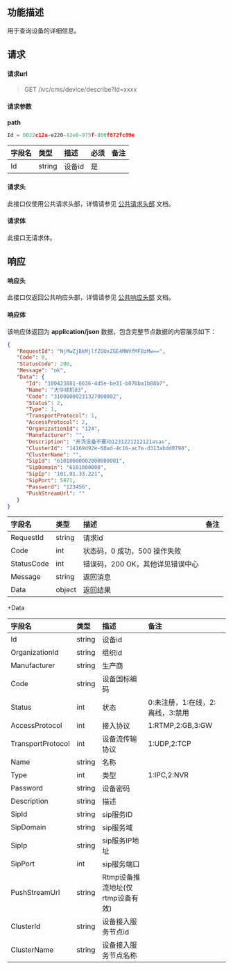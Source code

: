 ## 功能描述

用于查询设备的详细信息。

## 请求

#### 请求url

> GET /ivc/cms/device/describe?Id=xxxx

#### 请求参数

**path**

```js
Id = 0022c12a-e220-42e0-975f-800f872fc89e
```

| 字段名 | 类型   | 描述   | 必须 | 备注 |
| :----- | :----- | :----- | :--- | :--- |
| Id     | string | 设备id | 是   |      |


#### 请求头

此接口仅使用公共请求头部，详情请参见 [公共请求头部](https://cloud.tencent.com/document/product/1344/50451) 文档。

#### 请求体

此接口无请求体。

## 响应

#### 响应头

此接口仅返回公共响应头部，详情请参见 [公共响应头部](https://cloud.tencent.com/document/product/1344/50452) 文档。

#### 响应体

该响应体返回为 **application/json** 数据，包含完整节点数据的内容展示如下：

```json
{
   "RequestId": "NjMwZjBkMjlfZGUxZGE4MWVfMF8zMw==",
   "Code": 0,
   "StatusCode": 200,
   "Message": "ok",
   "Data": {
      "Id": "100423881-6636-4d5e-be31-b076ba1b88b7",
      "Name": "大华球机03",
      "Code": "31000000231327000002",
      "Status": 2,
      "Type": 1,
      "TransportProtocol": 1,
      "AccessProtocol": 2,
      "OrganizationId": "124",
      "Manufacturer": "",
      "Description": "开流设备不要动1231221212121asas",
      "ClusterId": "14169d92e-60ad-4c16-ac7e-d313abdd0790",
      "ClusterName": "",
      "SipId": "61010000002000000001",
      "SipDomain": "6101000000",
      "SipIp": "101.91.33.221",
      "SipPort": 5871,
      "Password": "123456",
      "PushStreamUrl": ""
   }
}
```

| 字段名     | 类型   | 描述                             | 备注 |
| :--------- | :----- | :------------------------------- | :--- |
| RequestId  | string | 请求id                           |      |
| Code       | int    | 状态码，0 成功，500 操作失败     |      |
| StatusCode | int    | 错误码，200 OK，其他详见错误中心 |      |
| Message    | string | 返回消息                         |      |
| Data       | object | 返回结果                         |      |

+Data

| 字段名            | 类型   | 描述                             | 备注                             |
| :---------------- | :----- | :------------------------------- | :------------------------------- |
| Id                | string | 设备id                           |                                  |
| OrganizationId    | string | 组织id                           |                                  |
| Manufacturer      | string | 生产商                           |                                  |
| Code              | string | 设备国标编码                     |                                  |
| Status            | int    | 状态                             | 0:未注册，1:在线，2:离线，3:禁用 |
| AccessProtocol    | int    | 接入协议                         | 1:RTMP,2:GB,3:GW                 |
| TransportProtocol | int    | 设备流传输协议                   | 1:UDP,2:TCP                      |
| Name              | string | 名称                             |                                  |
| Type              | int    | 类型                             | 1:IPC,2:NVR                      |
| Password          | string | 设备密码                         |                                  |
| Description       | string | 描述                             |                                  |
| SipId             | string | sip服务ID                        |                                  |
| SipDomain         | string | sip服务域                        |                                  |
| SipIp             | string | sip服务IP地址                    |                                  |
| SipPort           | int    | sip服务端口                      |                                  |
| PushStreamUrl     | string | Rtmp设备推流地址(仅rtmp设备有效) |                                  |
| ClusterId         | string | 设备接入服务节点id               |                                  |
| ClusterName       | string | 设备接入服务节点名称             |                                  |
